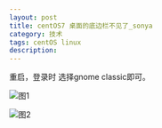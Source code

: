 ```yaml
---
layout: post
title: centOS7 桌面的底边栏不见了_sonya
category: 技术
tags: centOS linux
description: 
---
```




重启，登录时 选择gnome classic即可。

![图1](https://sonya1.github.io/assets/img/blog/centos_1.png)

![图2](https://sonya1.github.io/assets/img/blog/centos_2.png)